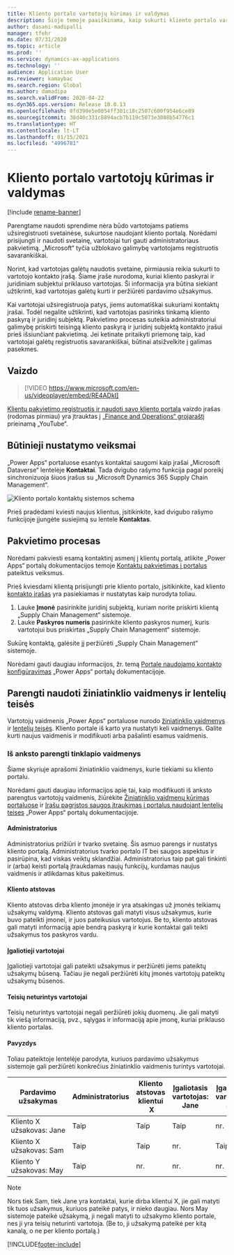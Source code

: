 ```yaml
---
title: Kliento portalo vartotojų kūrimas ir valdymas
description: Šioje temoje paaiškinama, kaip sukurti kliento portalo vartotojų paskyras ir nustatyti jų teises.
author: dasani-madipalli
manager: tfehr
ms.date: 07/31/2020
ms.topic: article
ms.prod: ''
ms.service: dynamics-ax-applications
ms.technology: ''
audience: Application User
ms.reviewer: kamaybac
ms.search.region: Global
ms.author: damadipa
ms.search.validFrom: 2020-04-22
ms.dyn365.ops.version: Release 10.0.13
ms.openlocfilehash: 0fd390e5e0054ff301c18c2507c600f954e6ce89
ms.sourcegitcommit: 38d40c331c8894acb7b119c5073e3088b54776c1
ms.translationtype: HT
ms.contentlocale: lt-LT
ms.lasthandoff: 01/15/2021
ms.locfileid: "4996781"
---
```

# <a name="create-and-manage-customer-portal-users"></a>Kliento portalo vartotojų kūrimas ir valdymas

[!include [rename-banner](~/includes/cc-data-platform-banner.md)]

Parengtame naudoti sprendime nėra būdo vartotojams patiems užsiregistruoti svetainėse, sukurtose naudojant kliento portalą. Norėdami prisijungti ir naudoti svetainę, vartotojai turi gauti administratoriaus pakvietimą. „Microsoft“ tyčia užblokavo galimybę vartotojams registruotis savarankiškai.

Norint, kad vartotojas galėtų naudotis svetaine, pirmiausia reikia sukurti to vartotojo kontakto įrašą. Šiame įraše nurodoma, kuriai kliento paskyrai ir juridiniam subjektui priklauso vartotojas. Ši informacija yra būtina siekiant užtikrinti, kad vartotojas galėtų kurti ir peržiūrėti pardavimo užsakymus.

Kai vartotojai užsiregistruoja patys, jiems automatiškai sukuriami kontaktų įrašai. Todėl negalite užtikrinti, kad vartotojas pasirinks tinkamą kliento paskyrą ir juridinį subjektą. Pakvietimo procesas suteikia administratoriui galimybę priskirti teisingą kliento paskyrą ir juridinį subjektą kontakto įrašui prieš išsiunčiant pakvietimą. Jei ketinate pritaikyti priemonę taip, kad vartotojai galėtų registruotis savarankiškai, būtinai atsižvelkite į galimas pasekmes.

## <a name="video"></a>Vaizdo
> [!VIDEO https://www.microsoft.com/en-us/videoplayer/embed/RE4ADkI]

[Klientų pakvietimo registruotis ir naudoti savo kliento portalą](https://youtu.be/drGUYHX9QIQ) vaizdo įrašas (rodomas pirmiau) yra įtrauktas į [„Finance and Operations“ grojaraštį](https://www.youtube.com/playlist?list=PLcakwueIHoT_SYfIaPGoOhloFoCXiUSyW) prieinamą „YouTube“.

## <a name="prerequisite-setup"></a>Būtinieji nustatymo veiksmai

„Power Apps“ portaluose esantys kontaktai saugomi kaip įrašai „Microsoft Dataverse“ lentelėje **Kontaktai**. Tada dvigubo rašymo funkcija pagal poreikį sinchronizuoja šiuos įrašus su „Microsoft Dynamics 365 Supply Chain Management“.

![Kliento portalo kontaktų sistemos schema](media/customer-portal-contacts.png "Kliento portalo kontaktų sistemos schema")

Prieš pradėdami kviesti naujus klientus, įsitikinkite, kad dvigubo rašymo funkcijoje įjungėte susiejimą su lentele **Kontaktas**.

## <a name="the-invitation-process"></a>Pakvietimo procesas

Norėdami pakviesti esamą kontaktinį asmenį į klientų portalą, atlikite „Power Apps“ portalų dokumentacijos temoje [Kontaktų pakvietimas į portalus](https://docs.microsoft.com/powerapps/maker/portals/configure/invite-contacts) pateiktus veiksmus.

Prieš kviesdami klientą prisijungti prie kliento portalo, įsitikinkite, kad kliento [kontakto įrašas](https://docs.microsoft.com/powerapps/maker/portals/configure/configure-contacts) yra pasiekiamas ir nustatytas kaip nurodyta toliau.

1. Lauke **Įmonė** pasirinkite juridinį subjektą, kuriam norite priskirti klientą „Supply Chain Management“ sistemoje.
2. Lauke **Paskyros numeris** pasirinkite kliento paskyros numerį, kuris vartotojui bus priskirtas „Supply Chain Management“ sistemoje.

Sukūrę kontaktą, galėsite jį peržiūrėti „Supply Chain Management“ sistemoje.

Norėdami gauti daugiau informacijos, žr. temą [Portale naudojamo kontakto konfigūravimas](https://docs.microsoft.com/powerapps/maker/portals/configure/configure-contacts) „Power Apps“ portalų dokumentacijoje.

## <a name="out-of-box-web-roles-and-table-permissions"></a>Parengti naudoti žiniatinklio vaidmenys ir lentelių teisės

Vartotojų vaidmenis „Power Apps“ portaluose nurodo [žiniatinklio vaidmenys](https://docs.microsoft.com/powerapps/maker/portals/configure/create-web-roles) ir [lentelių teisės](https://docs.microsoft.com/powerapps/maker/portals/configure/assign-entity-permissions). Kliento portale iš karto yra nustatyti keli vaidmenys. Galite kurti naujus vaidmenis ir modifikuoti arba pašalinti esamus vaidmenis.

### <a name="out-of-box-web-roles"></a>Iš anksto parengti tinklapio vaidmenys

Šiame skyriuje aprašomi žiniatinklio vaidmenys, kurie tiekiami su kliento portalu.

Norėdami gauti daugiau informacijos apie tai, kaip modifikuoti iš anksto parengtus vartotojų vaidmenis, žiūrėkite [Žiniatinklio vaidmenų kūrimas portaluose](https://docs.microsoft.com/powerapps/maker/portals/configure/create-web-roles) ir [Įrašu pagrįstos saugos įtraukimas į portalus naudojant lentelių teises](https://docs.microsoft.com/powerapps/maker/portals/configure/assign-entity-permissions) „Power Apps“ portalų dokumentacijoje.

#### <a name="administrator"></a>Administratorius

Administratorius prižiūri ir tvarko svetainę. Šis asmuo parengs ir nustatys kliento portalą. Administratorius tvarko portalo IT bei saugos aspektus ir pasirūpina, kad viskas veiktų sklandžiai. Administratorius taip pat gali tinkinti ir (arba) keisti portalą įtraukdamas naujų funkcijų, kurdamas naujus vaidmenis ir atlikdamas kitus pakeitimus.

#### <a name="customer-representative"></a>Kliento atstovas

Kliento atstovas dirba kliento įmonėje ir yra atsakingas už įmonės teikiamų užsakymų valdymą. Kliento atstovas gali matyti visus užsakymus, kurie buvo pateikti įmonei, ir juos pateikusius vartotojus. Be to, kliento atstovas gali matyti informaciją apie bendrą paskyrą ir kurie kontaktai gali teikti užsakymus tos paskyros vardu.

#### <a name="authorized-users"></a>Įgaliotieji vartotojai

Įgaliotieji vartotojai gali pateikti užsakymus ir peržiūrėti jiems pateiktų užsakymų būseną. Tačiau jie negali peržiūrėti kitų įmonės vartotojų pateiktų užsakymų būsenos.

#### <a name="unauthorized-users"></a>Teisių neturintys vartotojai

Teisių neturintys vartotojai negali peržiūrėti jokių duomenų. Jie gali matyti tik viešą informaciją, pvz., sąlygas ir informaciją apie įmonę, kuriai priklauso kliento portalas.

#### <a name="example"></a>Pavyzdys

Toliau pateiktoje lentelėje parodyta, kuriuos pardavimo užsakymus sistemoje gali peržiūrėti konkrečius žiniatinklio vaidmenis turintys vartotojai.

| Pardavimo užsakymas | Administratorius | Kliento atstovas klientui &nbsp;X | Įgaliotasis vartotojas: Jane | Įgaliotasis vartotojas: Sam | Teisių neturintis vartotojas: May |
|---|---|---|---|---|---|
| Kliento&nbsp;X užsakovas:&nbsp;Jane | Taip | Taip | Taip | nr. | nr. |
| Kliento&nbsp;X užsakovas:&nbsp;Sam | Taip | Taip | nr. | Taip | nr. |
| Kliento&nbsp;Y užsakovas:&nbsp;May | Taip | nr. | nr. | nr. | nr. |

> [!NOTE]
> Nors tiek Sam, tiek Jane yra kontaktai, kurie dirba klientui X, jie gali matyti tik tuos užsakymus, kuriuos pateikė patys, ir nieko daugiau. Nors May sistemoje pateikė užsakymą, ji negali matyti to užsakymo kliento portale, nes ji yra teisių neturinti vartotoja. (Be to, ji užsakymą pateikė per kitą kanalą, o ne per kliento portalą.)


[!INCLUDE[footer-include](../../includes/footer-banner.md)]